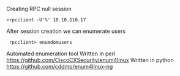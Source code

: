 
Creating RPC null session
```shell-session
>rpcclient -U'%' 10.10.110.17
```

After session creation we can enumerate users
```shell-session
 rpcclient> enumdomusers
```

Automated enumeration tool
	Written in perl
		https://github.com/CiscoCXSecurity/enum4linux
	Written in python
		https://github.com/cddmp/enum4linux-ng


